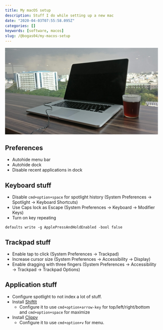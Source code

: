```yaml
---
title: My macOS setup
description: Stuff I do while setting up a new mac
date: "2020-04-03T07:55:58.095Z"
categories: []
keywords: [software, macos]
slug: /@bogas04/my-macos-setup
---
```


![Picture of a macbook](img/blog/macos.jpg)

## Preferences

- Autohide menu bar
- Autohide dock
- Disable recent applications in dock

## Keyboard stuff

- Disable `cmd+option+space` for spotlight history (System Preferences -> Spotlight -> Keyboard Shortcuts)
- Use Caps lock as Escape (System Preferences -> Keyboard -> Modifier Keys)
- Turn on key repeating

```
defaults write -g ApplePressAndHoldEnabled -bool false
```

## Trackpad stuff

- Enable tap to click (System Preferences -> Trackpad)
- Increase cursor size (System Preferences -> Accessibility -> Display)
- Enable dragging with three fingers (System Preferences -> Accessibility -> Trackpad -> Trackpad Options)

## Application stuff

- Configure spotlight to not index a lot of stuff.
- Install [ShiftIt](https://github.com/fikovnik/ShiftIt/releases)
  - Configure it to use `cmd+option+arrow-key` for top/left/right/bottom and `cmd+option+space` for maximize
- Install [Clippy](https://github.com/Clipy/Clipy/releases)
  - Configure it to use `cmd+option+v` for menu.

